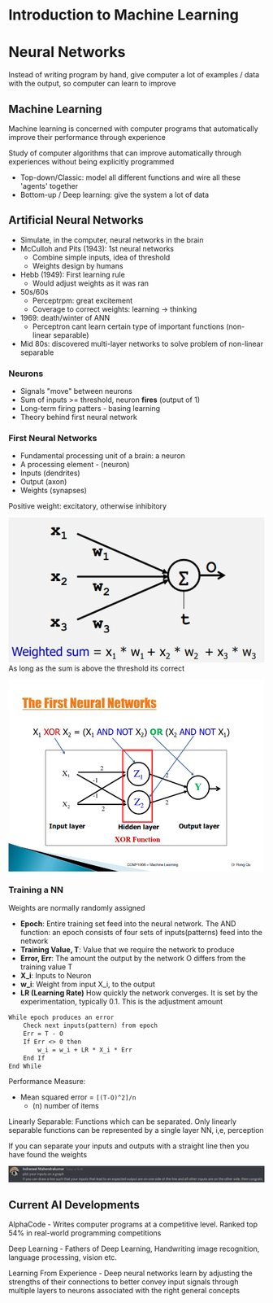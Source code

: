 # Introduction to Machine Learning
# Neural Networks
Instead of writing program by hand, give computer a lot of examples / data with the output, so computer can learn to improve

## Machine Learning
Machine learning is concerned with computer programs that automatically improve their performance through experience 

Study of computer algorithms that can improve automatically through experiences without being explicitly programmed

- Top-down/Classic: model all different functions and wire all these 'agents' together
- Bottom-up / Deep learning: give the system a lot of data 
## Artificial Neural Networks
- Simulate, in the computer, neural networks in the brain
- McCulloh and Pits (1943): 1st neural networks
	- Combine simple inputs, idea of threshold
	- Weights design by humans
- Hebb (1949): First learning rule
	- Would adjust weights as it was ran
- 50s/60s
	- Perceptrpm: great excitement
	- Coverage to correct weights: learning $\to$ thinking
- 1969: death/winter of ANN 
	- Perceptron cant learn certain type of important functions (non- linear separable)
- Mid 80s: discovered multi-layer networks to solve problem of non-linear separable

### Neurons
- Signals "move" between neurons
- Sum of inputs >= threshold, neuron **fires** (output of 1)
- Long-term firing patters - basing learning
- Theory behind first neural network

### First Neural Networks
- Fundamental processing unit of a brain: a neuron
- A processing element - (neuron)
- Inputs (dendrites)
- Output (axon)
- Weights (synapses)

Positive weight: excitatory, otherwise inhibitory 

![8f7d9d6504f97d72a58c200294c3014e.png](../_resources/8f7d9d6504f97d72a58c200294c3014e-2.png)
As long as the sum is above the threshold its correct

![2edf4d1b6db1e258e068d9f261d7b02a.png](../_resources/2edf4d1b6db1e258e068d9f261d7b02a-2.png)

### Training a NN
Weights are normally randomly assigned
- **Epoch**: Entire training set feed into the neural network. The AND function: an epoch consists of four sets of inputs(patterns) feed into the network
- **Training Value, T**: Value that we require the network to produce
- **Error, Err**: The amount the output by the network O differs from the training value T
- **X_i**: Inputs to Neuron
- **w_i**: Weight from input X_i, to the output 
- **LR (Learning Rate)** How quickly the network converges. It is set by the experimentation, typically 0.1. This is the adjustment amount

```
While epoch produces an error
	Check next inputs(pattern) from epoch
	Err = T - O
	If Err <> 0 then
		w_i = w_i + LR * X_i * Err
	End If
End While
```

Performance Measure:
- Mean squared error = `[(T-O)^2]/n`
	- (n) number of items

Linearly Separable: Functions which can be separated. Only linearly separable functions can be represented by a single layer NN, i,e, perception

If you can separate your inputs and outputs with a straight line then you have found the weights

![15786801da80d2bbcf14b1b38be2beaf.png](../_resources/15786801da80d2bbcf14b1b38be2beaf-2.png)

## Current AI Developments
AlphaCode - Writes computer programs at a competitive level. Ranked top 54% in real-world programming competitions

Deep Learning - Fathers of Deep Learning, Handwriting image recognition, language processing, vision etc.

Learning From Experience - Deep neural networks learn by adjusting the strengths of their connections to better convey input signals through multiple layers to neurons associated with the right general concepts